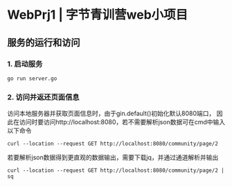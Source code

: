 # WebPrj1 | 字节青训营web小项目

## 服务的运行和访问

### 1. 启动服务
```shell
go run server.go
```
### 2. 访问并返还页面信息
访问本地服务器并获取页面信息时，由于gin.default()初始化默认8080端口，
因此在访问时要访问http://localhost:8080，若不需要解析json数据可在cmd中输入以下命令
```shell
curl --location --request GET http://localhost:8080/community/page/2
```
若要解析json数据得到更直观的数据输出，需要下载jq，并通过通道解析并输出
```shell
curl --location --request GET http://localhost:8080/community/page/2 | sq
```